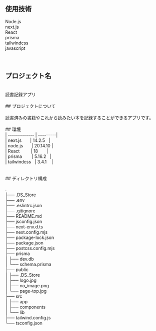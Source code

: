 ## 使用技術<br>
Node.js<br>
next.js<br>
React<br>
prisma<br>
tailwindcss<br>
javascript<br>
<br>
<br>
## プロジェクト名<br>
<br>
読書記録アプリ<br>
<br>
## プロジェクトについて<br>
<br>
読書済みの書籍やこれから読みたい本を記録することができるアプリです。<br>
<br>
## 環境<br>
| ------------- | ---------|<br>
| next.js&nbsp;&nbsp;&nbsp;&nbsp;&nbsp;&nbsp;&nbsp;|&nbsp;14.2.5&nbsp;&nbsp;&nbsp;|<br>
| node.js&nbsp;&nbsp;&nbsp;&nbsp;&nbsp;&nbsp;&nbsp;|&nbsp;20.14.10&nbsp;|<br>
| React&nbsp;&nbsp;&nbsp;&nbsp;&nbsp;&nbsp;&nbsp;&nbsp;&nbsp;|&nbsp;18&nbsp;&nbsp;&nbsp;&nbsp;&nbsp;&nbsp;&nbsp;|<br>
| prisma&nbsp;&nbsp;&nbsp;&nbsp;&nbsp;&nbsp;&nbsp;&nbsp;|&nbsp;5.16.2&nbsp;&nbsp;&nbsp;|<br>
| tailwindcss&nbsp;&nbsp;&nbsp;|&nbsp;3.4.1&nbsp;&nbsp;&nbsp;&nbsp;|<br>
<br>
<br>
## ディレクトリ構成<br>
<br>
.<br>
├── .DS_Store<br>
├── .env<br>
├── .eslintrc.json<br>
├── .gitignore<br>
├── README.md<br>
├── jsconfig.json<br>
├── next-env.d.ts<br>
├── next.config.mjs<br>
├── package-lock.json<br>
├── package.json<br>
├── postcss.config.mjs<br>
├── prisma<br>
│   ├── dev.db<br>
│   └── schema.prisma<br>
├── public<br>
│   ├── .DS_Store<br>
│   ├── logo.jpg<br>
│   ├── no_image.png<br>
│   └── page-top.jpg<br>
├── src<br>
│   ├── app<br>
│   ├── components<br>
│   └── lib<br>
├── tailwind.config.js<br>
└── tsconfig.json<br>
